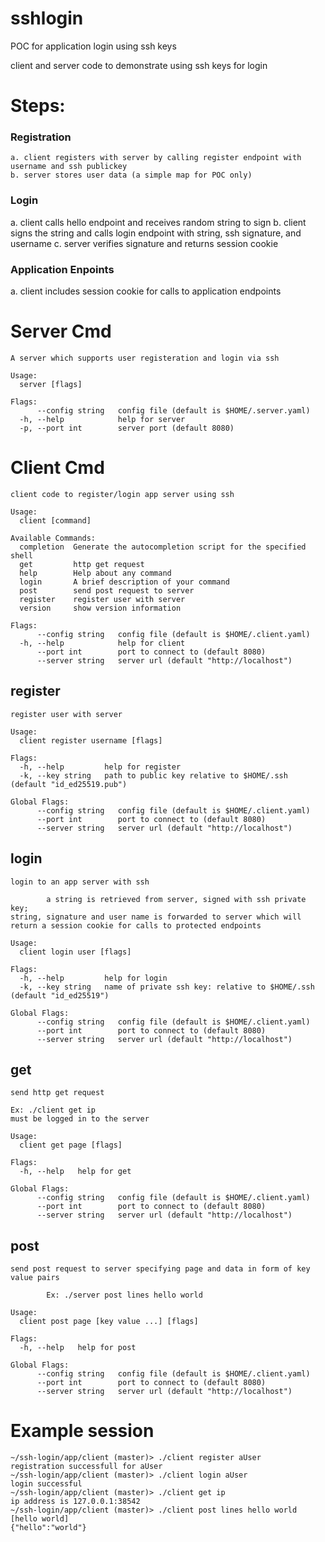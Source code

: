 # sshlogin
POC for application login using ssh keys

client and server code to demonstrate using ssh keys for login
# Steps:
### Registration
    a. client registers with server by calling register endpoint with username and ssh publickey
    b. server stores user data (a simple map for POC only)
### Login
   a. client calls hello endpoint and receives random string to sign
   b. client signs the string and calls login endpoint with string, ssh signature, and username
   c. server verifies signature and returns session cookie
### Application Enpoints
  a. client includes session cookie for calls to application endpoints

# Server Cmd
````
A server which supports user registeration and login via ssh

Usage:
  server [flags]

Flags:
      --config string   config file (default is $HOME/.server.yaml)
  -h, --help            help for server
  -p, --port int        server port (default 8080)
````
# Client Cmd
````
client code to register/login app server using ssh

Usage:
  client [command]

Available Commands:
  completion  Generate the autocompletion script for the specified shell
  get         http get request
  help        Help about any command
  login       A brief description of your command
  post        send post request to server
  register    register user with server
  version     show version information

Flags:
      --config string   config file (default is $HOME/.client.yaml)
  -h, --help            help for client
      --port int        port to connect to (default 8080)
      --server string   server url (default "http://localhost")
````
## register
````
register user with server

Usage:
  client register username [flags]

Flags:
  -h, --help         help for register
  -k, --key string   path to public key relative to $HOME/.ssh (default "id_ed25519.pub")

Global Flags:
      --config string   config file (default is $HOME/.client.yaml)
      --port int        port to connect to (default 8080)
      --server string   server url (default "http://localhost")
````
## login
````
login to an app server with ssh

        a string is retrieved from server, signed with ssh private key;
string, signature and user name is forwarded to server which will
return a session cookie for calls to protected endpoints

Usage:
  client login user [flags]

Flags:
  -h, --help         help for login
  -k, --key string   name of private ssh key: relative to $HOME/.ssh (default "id_ed25519")

Global Flags:
      --config string   config file (default is $HOME/.client.yaml)
      --port int        port to connect to (default 8080)
      --server string   server url (default "http://localhost")
````
## get
```
send http get request

Ex: ./client get ip
must be logged in to the server

Usage:
  client get page [flags]

Flags:
  -h, --help   help for get

Global Flags:
      --config string   config file (default is $HOME/.client.yaml)
      --port int        port to connect to (default 8080)
      --server string   server url (default "http://localhost")
```
## post
````
send post request to server specifying page and data in form of key value pairs

        Ex: ./server post lines hello world

Usage:
  client post page [key value ...] [flags]

Flags:
  -h, --help   help for post

Global Flags:
      --config string   config file (default is $HOME/.client.yaml)
      --port int        port to connect to (default 8080)
      --server string   server url (default "http://localhost")
````
 # Example session
 ````
~/ssh-login/app/client (master)> ./client register aUser
registration successfull for aUser
~/ssh-login/app/client (master)> ./client login aUser
login successful
~/ssh-login/app/client (master)> ./client get ip
ip address is 127.0.0.1:38542
~/ssh-login/app/client (master)> ./client post lines hello world
[hello world]
{"hello":"world"}
````
